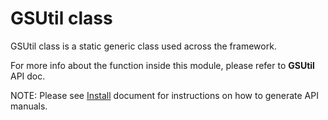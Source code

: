 # GSUtil class
 
GSUtil class is a static generic class used across the framework.
 
For more info about the function inside this module, please refer to **GSUtil** API doc.
 
NOTE: Please see [Install](../install.md) document for instructions on how to generate API manuals.


